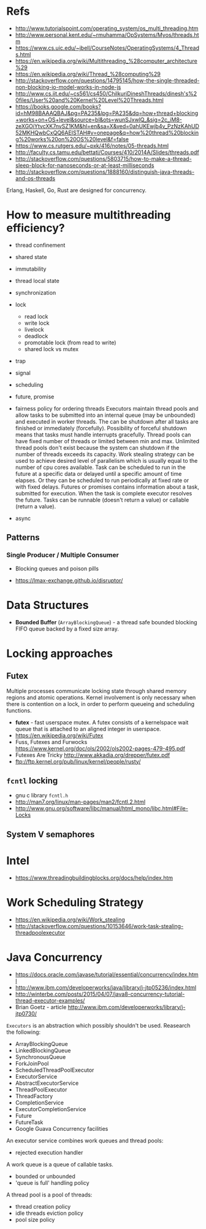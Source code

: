 # Refs
- http://www.tutorialspoint.com/operating_system/os_multi_threading.htm
- http://www.personal.kent.edu/~rmuhamma/OpSystems/Myos/threads.htm
- https://www.cs.uic.edu/~jbell/CourseNotes/OperatingSystems/4_Threads.html
- https://en.wikipedia.org/wiki/Multithreading_%28computer_architecture%29
- https://en.wikipedia.org/wiki/Thread_%28computing%29
- http://stackoverflow.com/questions/14795145/how-the-single-threaded-non-blocking-io-model-works-in-node-js
- http://www.cs.iit.edu/~cs561/cs450/ChilkuriDineshThreads/dinesh's%20files/User%20and%20Kernel%20Level%20Threads.html
- https://books.google.com/books?id=hM98BAAAQBAJ&pg=PA235&lpg=PA235&dq=how+thread+blocking+works+on+OS+level&source=bl&ots=wunSJxwlQ_&sig=2c_iM8-zeXGOiYtvcXK7nvSZ1KM&hl=en&sa=X&ved=0ahUKEwjb4v_PzNzKAhUD52MKHQwbCxQQ6AEISTAH#v=onepage&q=how%20thread%20blocking%20works%20on%20OS%20level&f=false
- https://www.cs.rutgers.edu/~pxk/416/notes/05-threads.html
- http://faculty.cs.tamu.edu/bettati/Courses/410/2014A/Slides/threads.pdf
- http://stackoverflow.com/questions/5803715/how-to-make-a-thread-sleep-block-for-nanoseconds-or-at-least-milliseconds
- http://stackoverflow.com/questions/1888160/distinguish-java-threads-and-os-threads

Erlang, Haskell, Go, Rust are designed for concurrency.

# How to measure multithreading efficiency?

- thread confinement
- shared state
- immutability
- thread local state
- synchronization
- lock
    - read lock
    - write lock
    - livelock
    - deadlock
    - promotable lock (from read to write)
    - shared lock vs mutex
- trap
- signal
- scheduling
- future, promise
- fairness policy for ordering threads
Executors maintain thread pools and allow tasks to be submitted into an internal queue (may be unbounded) and executed in worker threads. The can be shutdown after all tasks are finished or immediately (forcefully). Possibility of forceful shutdown means that tasks must handle interrupts gracefully.
Thread pools can have fixed number of threads or limited between min and max. Unlimited thread pools don't exist because the system can shutdown if the number of threads exceeds its capacity. Work stealing strategy can be used to achieve desired level of parallelism which is usually equal to the number of cpu cores available.
Task can be scheduled to run in the future at a specific data or delayed until a specific amount of time elapses. Or they can be scheduled to run periodically at fixed rate or with fixed delays.
Futures or promises contains information about a task, submitted for execution. When the task is complete executor resolves the future.
Tasks can be runnable (doesn't return a value) or callable (return a value).

- async

## Patterns

### Single Producer / Multiple Consumer
- Blocking queues and poison pills

- https://lmax-exchange.github.io/disruptor/

# Data Structures
- **Bounded Buffer** (`ArrayBlockingQueue`) - a thread safe bounded blocking FIFO queue backed by a fixed size array.

# Locking approaches
## Futex
Multiple processes communicate locking state through shared memory regions and atomic operations. Kernel involvement is only necessary when there is contention on a lock, in order to perform queueing and scheduling functions.
- **futex** - fast userspace mutex. A futex consists of a kernelspace wait queue that is attached to an aligned integer in userspace.
- https://en.wikipedia.org/wiki/Futex
- Fuss, Futexes and Furwocks https://www.kernel.org/doc/ols/2002/ols2002-pages-479-495.pdf
- Futexes Are Tricky http://www.akkadia.org/drepper/futex.pdf
- ftp://ftp.kernel.org/pub/linux/kernel/people/rusty/

## `fcntl` locking
- gnu c library `fcntl.h`
- http://man7.org/linux/man-pages/man2/fcntl.2.html
- http://www.gnu.org/software/libc/manual/html_mono/libc.html#File-Locks

## System V semaphores

# Intel
- https://www.threadingbuildingblocks.org/docs/help/index.htm

# Work Scheduling Strategy
- https://en.wikipedia.org/wiki/Work_stealing
- http://stackoverflow.com/questions/10153646/work-task-stealing-threadpoolexecutor

# Java Concurrency
- https://docs.oracle.com/javase/tutorial/essential/concurrency/index.html
- http://www.ibm.com/developerworks/java/library/j-jtp05236/index.html
- http://winterbe.com/posts/2015/04/07/java8-concurrency-tutorial-thread-executor-examples/
- Brian Goetz - article http://www.ibm.com/developerworks/library/j-jtp0730/

`Executors` is an abstraction which possibly shouldn't be used.
Reasearch the following:
- ArrayBlockingQueue
- LinkedBlockingQueue
- SynchronousQueue
- ForkJoinPool
- ScheduledThreadPoolExecutor
- ExecutorService
- AbstractExecutorService
- ThreadPoolExecutor
- ThreadFactory
- CompletionService
- ExecutorCompletionService
- Future
- FutureTask
- Google Guava Concurrency facilities

An executor service combines work queues and thread pools:
- rejected execution handler

A work queue is a queue of callable tasks.
- bounded or unbounded
- 'queue is full' handling policy

A thread pool is a pool of threads:
- thread creation policy
- idle threads eviction policy
- pool size policy

